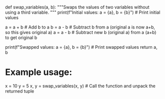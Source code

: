 def swap_variables(a, b):
  """Swaps the values of two variables without using a third variable.
  """
  print(f"Initial values: a = {a}, b = {b}")  # Print initial values

  a = a + b  # Add b to a
  b = a - b  # Subtract b from a (original a is now a+b, so this gives original a)
  a = a - b  # Subtract new b (original a) from a (a+b) to get original b

  print(f"Swapped values: a = {a}, b = {b}")  # Print swapped values
  return a, b


# Example usage:
x = 10
y = 5
x, y = swap_variables(x, y)  # Call the function and unpack the returned tuple
